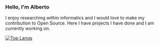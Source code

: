 ### Hello, I'm Alberto

I enjoy researching within informatics and I would love to make my contribution to Open Source. Here I have projects I have done and I am currently working on.

[![Top Langs](https://github-readme-stats.vercel.app/api/top-langs/?username=AlbertoArostegui)](https://github.com/anuraghazra/github-readme-stats)
